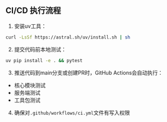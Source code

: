 ## CI/CD 执行流程

1. 安装uv工具：
```bash
curl -LsSf https://astral.sh/uv/install.sh | sh
```

2. 提交代码前本地测试：
```bash
uv pip install -e . && pytest
```

3. 推送代码到main分支或创建PR时，GitHub Actions会自动执行：
- 核心模块测试
- 服务端测试
- 工具包测试

4. 确保对`.github/workflows/ci.yml`文件有写入权限